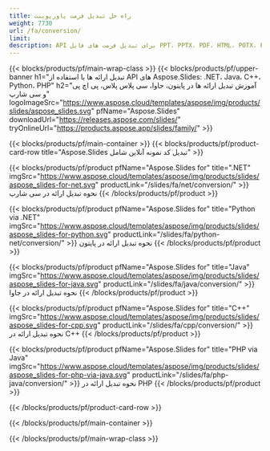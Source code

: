 ```yaml
---
title: راه حل تبدیل فرمت پاورپوینت
weight: 7730
url: /fa/conversion/
limit: 
description: API برای تبدیل فرمت های فایل PPT، PPTX، PDF، HTML، POTX، POTM و ODP
---
```


{{< blocks/products/pf/main-wrap-class >}}
{{< blocks/products/pf/upper-banner h1="تبدیل ارائه ها با استفاده از API های Aspose.Slides: .NET، Java، C++، Python، PHP" h2="آموزش تبدیل ارائه ها در پایتون، جاوا، سی پلاس پلاس، پی اچ پی و سی شارپ" logoImageSrc="https://www.aspose.cloud/templates/aspose/img/products/slides/aspose_slides.svg" pfName="Aspose.Slides" downloadUrl="https://releases.aspose.com/slides/" tryOnlineUrl="https://products.aspose.app/slides/family/" >}}

{{< blocks/products/pf/main-container >}}
{{< blocks/products/pf/product-card-row title="Aspose.Slides تبدیل کد نمونه آنلاین شامل" >}}

{{< blocks/products/pf/product pfName="Aspose.Slides for" title=".NET" imgSrc="https://www.aspose.cloud/templates/aspose/img/products/slides/aspose_slides-for-net.svg" productLink="/slides/fa/net/conversion/" >}}
نحوه تبدیل ارائه در سی شارپ
{{< /blocks/products/pf/product >}}

{{< blocks/products/pf/product pfName="Aspose.Slides for" title="Python via .NET" imgSrc="https://www.aspose.cloud/templates/aspose/img/products/slides/aspose_slides-for-python.svg" productLink="/slides/fa/python-net/conversion/" >}}
نحوه تبدیل ارائه در پایتون
{{< /blocks/products/pf/product >}}

{{< blocks/products/pf/product pfName="Aspose.Slides for" title="Java" imgSrc="https://www.aspose.cloud/templates/aspose/img/products/slides/aspose_slides-for-java.svg" productLink="/slides/fa/java/conversion/" >}}
نحوه تبدیل ارائه در جاوا
{{< /blocks/products/pf/product >}}

{{< blocks/products/pf/product pfName="Aspose.Slides for" title="C++" imgSrc="https://www.aspose.cloud/templates/aspose/img/products/slides/aspose_slides-for-cpp.svg" productLink="/slides/fa/cpp/conversion/" >}}
نحوه تبدیل ارائه در C++
{{< /blocks/products/pf/product >}}

{{< blocks/products/pf/product pfName="Aspose.Slides for" title="PHP via Java" imgSrc="https://www.aspose.cloud/templates/aspose/img/products/slides/aspose_slides-for-php-via-java.svg" productLink="/slides/fa/php-java/conversion/" >}}
نحوه تبدیل ارائه در PHP
{{< /blocks/products/pf/product >}}

{{< /blocks/products/pf/product-card-row >}}

{{< /blocks/products/pf/main-container >}}

{{< /blocks/products/pf/main-wrap-class >}}
